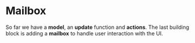 # Mailbox

So far we have a __model__, an __update__ function and __actions__. The last building block is adding a __mailbox__ to handle user interaction with the UI.



